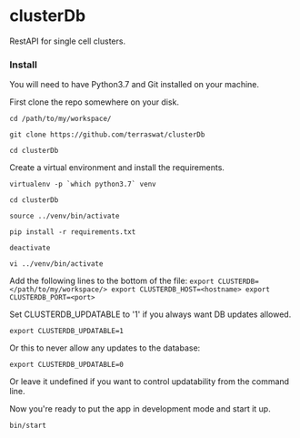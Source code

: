 # clusterDb
RestAPI for single cell clusters.

### Install

You will need to have Python3.7 and Git installed on your machine.

First clone the repo somewhere on your disk.

`cd /path/to/my/workspace/`

`git clone https://github.com/terraswat/clusterDb`

`cd clusterDb`


Create a virtual environment and install the requirements.

``virtualenv -p `which python3.7` venv``

`cd clusterDb`

`source ../venv/bin/activate`

`pip install -r requirements.txt`

`deactivate`

`vi ../venv/bin/activate`

Add the following lines to the bottom of the file:
`
export CLUSTERDB=</path/to/my/workspace/>
export CLUSTERDB_HOST=<hostname>
export CLUSTERDB_PORT=<port>
`

Set CLUSTERDB_UPDATABLE to '1' if you always want DB updates allowed.

`export CLUSTERDB_UPDATABLE=1`

Or this to never allow any updates to the database:

`export CLUSTERDB_UPDATABLE=0`

Or leave it undefined if you want to control updatability from the command line.

Now you're ready to put the app in development mode and start it up.

`bin/start`
